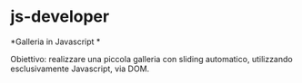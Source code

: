 js-developer
=====================

*Galleria in Javascript *

Obiettivo: realizzare una piccola galleria con sliding automatico, utilizzando esclusivamente Javascript, via DOM.
